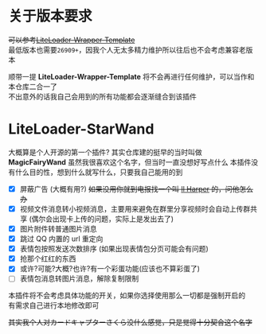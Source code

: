# 关于版本要求

~~可以参考[LiteLoader-Wrapper-Template](https://github.com/nyaruhodoo/LiteLoader-Wrapper-Template)~~  
最低版本也需要`26909+`，因我个人无太多精力维护所以往后也不会考虑兼容老版本

顺带一提 **LiteLoader-Wrapper-Template** 将不会再进行任何维护，可以当作和本仓库二合一了  
不出意外的话我自己会用到的所有功能都会逐渐缝合到该插件

# LiteLoader-StarWand

大概算是个人开源的第一个插件?
其实仓库建的挺早的当时叫做 **MagicFairyWand** 虽然我很喜欢这个名字，但当时一直没想好写点什么
本插件没有什么目的性，想到什么就写什么，只要我自己能用的到

- [x] 屏蔽广告 (大概有用?) ~~如果没用你就到电报找一个叫 [Il Harper](https://t.me/ilharper) 的，问他怎么办~~
- [x] 视频文件消息转小视频消息，主要用来避免在群里分享视频时会自动上传群共享 (偶尔会出现卡上传的问题，实际上是发出去了)
- [x] 图片附件转普通图片消息
- [x] 跳过 QQ 内置的 url 重定向
- [x] 表情包按照发送次数排序 (如果出现表情包分页可能会有问题)
- [x] 抢那个红红的东西
- [x] 或许?可能?大概?也许?有一个彩蛋功能(应该也不算彩蛋了)
- [ ] 表情包消息转图片消息，解除复制限制

本插件将不会考虑具体功能的开关，如果你选择使用那么一切都是强制开启的  
有需求自己进行本地修改即可

~~其实我个人对カードキャプターさくら没什么感觉，只是觉得十分契合这个名字~~
